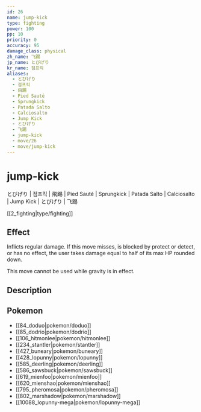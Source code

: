 ```yaml
---
id: 26
name: jump-kick
type: fighting
power: 100
pp: 10
priority: 0
accuracy: 95
damage_class: physical
zh_name: 飞踢
jp_name: とびげり
kr_name: 점프킥
aliases:
  - とびげり
  - 점프킥
  - 飛踢
  - Pied Sauté
  - Sprungkick
  - Patada Salto
  - Calciosalto
  - Jump Kick
  - とびげり
  - 飞踢
  - jump-kick
  - move/26
  - move/jump-kick
---
```

# jump-kick
    
とびげり | 점프킥 | 飛踢 | Pied Sauté | Sprungkick | Patada Salto | Calciosalto | Jump Kick | とびげり | 飞踢

[[2_fighting|type/fighting]]

## Effect

Inflicts regular damage. If this move misses, is blocked by protect or detect, or has no effect, the user takes damage equal to half of its max HP rounded down.

This move cannot be used while gravity is in effect.

## Description



## Pokemon

- [[84_doduo|pokemon/doduo]]
- [[85_dodrio|pokemon/dodrio]]
- [[106_hitmonlee|pokemon/hitmonlee]]
- [[234_stantler|pokemon/stantler]]
- [[427_buneary|pokemon/buneary]]
- [[428_lopunny|pokemon/lopunny]]
- [[585_deerling|pokemon/deerling]]
- [[586_sawsbuck|pokemon/sawsbuck]]
- [[619_mienfoo|pokemon/mienfoo]]
- [[620_mienshao|pokemon/mienshao]]
- [[795_pheromosa|pokemon/pheromosa]]
- [[802_marshadow|pokemon/marshadow]]
- [[10088_lopunny-mega|pokemon/lopunny-mega]]


